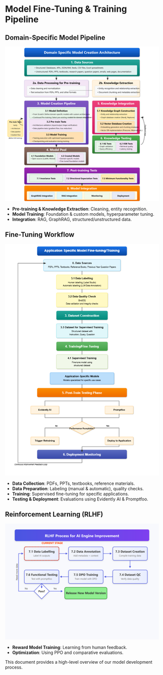 # Model Fine-Tuning & Training Pipeline

## Domain-Specific Model Pipeline
![Domain-Specific Model Pipeline](images/domain-specific-pipeline.png)
- **Pre-training & Knowledge Extraction**: Cleaning, entity recognition.
- **Model Training**: Foundation & custom models, hyperparameter tuning.
- **Integration**: RAG, GraphRAG, structured/unstructured data.


## Fine-Tuning Workflow
![Fine-Tuning Pipeline](images/application-finetuning-pipeline.png)
- **Data Collection**: PDFs, PPTs, textbooks, reference materials.
- **Data Preparation**: Labeling (manual & automatic), quality checks.
- **Training**: Supervised fine-tuning for specific applications.
- **Testing & Deployment**: Evaluations using Evidently AI & Promptfoo.


## Reinforcement Learning (RLHF)
![RLHF Pipeline](images/rlhf-pipeline.png)
- **Reward Model Training**: Learning from human feedback.
- **Optimization**: Using PPO and comparative evaluations.

This document provides a high-level overview of our model development process.

